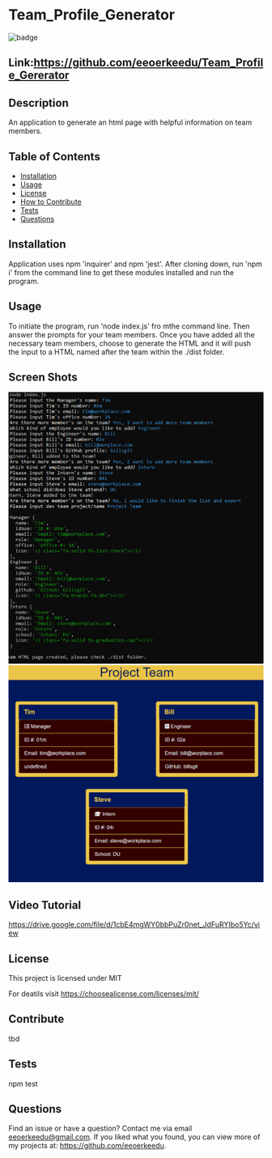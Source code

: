 # Team_Profile_Generator

![badge](https://img.shields.io/badge/license-MIT-green)

## Link:https://github.com/eeoerkeedu/Team_Profile_Gererator

## Description

An application to generate an html page with helpful information on team members.

## Table of Contents

- [Installation](#installation)
- [Usage](#usage)
- [License](#license)
- [How to Contribute](#Contribute)
- [Tests](#tests)
- [Questions](#questions)

## Installation

Application uses npm 'inquirer' and npm 'jest'. After cloning down, run 'npm i' from the command line to get these modules installed and run the program.

## Usage

To initiate the program, run 'node index.js' fro mthe command line. Then answer the prompts for your team members. Once you have added all the necessary team members, choose to generate the HTML and it will push the input to a HTML named after the team within the ./dist folder.

## Screen Shots

![img](./assets/img/Capture.PNG)
![img](./assets/img/Capture1.PNG)

## Video Tutorial

https://drive.google.com/file/d/1cbE4mgWY0bbPuZr0net_JdFuRYIbo5Yc/view

## License

This project is licensed under MIT

For deatils visit https://choosealicense.com/licenses/mit/

## Contribute

tbd

## Tests

npm test

## Questions

Find an issue or have a question? Contact me via email eeoerkeedu@gmail.com.
If you liked what you found, you can view more of my projects at:
https://github.com/eeoerkeedu.
